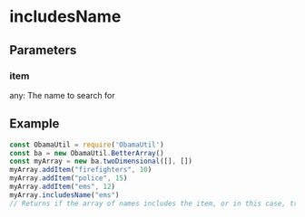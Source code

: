 # includesName
## Parameters
### item
any: The name to search for
## Example
```javascript
const ObamaUtil = require('ObamaUtil')
const ba = new ObamaUtil.BetterArray()
const myArray = new ba.twoDimensional([], [])
myArray.addItem("firefighters", 10)
myArray.addItem("police", 15)
myArray.addItem("ems", 12)
myArray.includesName("ems")
// Returns if the array of names includes the item, or in this case, true.
```